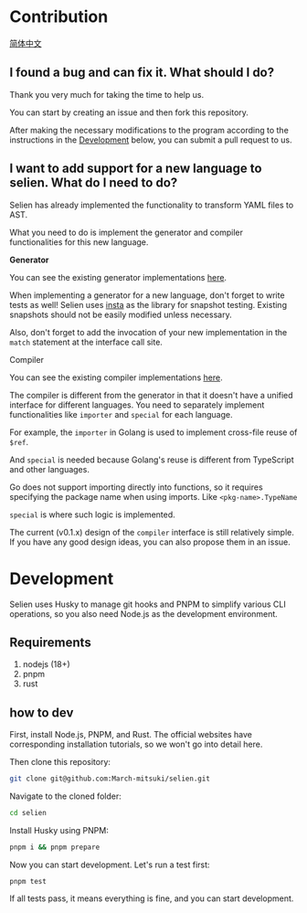 # Contribution

[简体中文](./docs/contribute/zh.md)

## I found a bug and can fix it. What should I do?

Thank you very much for taking the time to help us. 

You can start by creating an issue and then fork this repository. 

After making the necessary modifications to the program according to the instructions in the [Development](#development) below, you can submit a pull request to us.

## I want to add support for a new language to selien. What do I need to do?

Selien has already implemented the functionality to transform YAML files to AST. 

What you need to do is implement the generator and compiler functionalities for this new language.

**Generator**

You can see the existing generator implementations [here](./src/generator/lang/).

When implementing a generator for a new language, don't forget to write tests as well! Selien uses [insta](https://github.com/mitsuhiko/insta) as the library for snapshot testing. Existing snapshots should not be easily modified unless necessary.

Also, don't forget to add the invocation of your new implementation in the `match` statement at the interface call site.

Compiler

You can see the existing compiler implementations [here](./src/compiler/).

The compiler is different from the generator in that it doesn't have a unified interface for different languages. You need to separately implement functionalities like `importer` and `special` for each language.

For example, the `importer` in Golang is used to implement cross-file reuse of `$ref`.

And `special` is needed because Golang's reuse is different from TypeScript and other languages.

Go does not support importing directly into functions, so it requires specifying the package name when using imports. Like `<pkg-name>.TypeName`

`special` is where such logic is implemented.

The current (v0.1.x) design of the `compiler` interface is still relatively simple. If you have any good design ideas, you can also propose them in an issue.

# Development

Selien uses Husky to manage git hooks and PNPM to simplify various CLI operations, so you also need Node.js as the development environment.

## Requirements

1. nodejs (18+)
2. pnpm
3. rust

## how to dev

First, install Node.js, PNPM, and Rust. The official websites have corresponding installation tutorials, so we won't go into detail here.

Then clone this repository:

```bash
git clone git@github.com:March-mitsuki/selien.git
```

Navigate to the cloned folder:

```bash
cd selien
```

Install Husky using PNPM:

```bash
pnpm i && pnpm prepare
```

Now you can start development. Let's run a test first:

```
pnpm test
```

If all tests pass, it means everything is fine, and you can start development.
